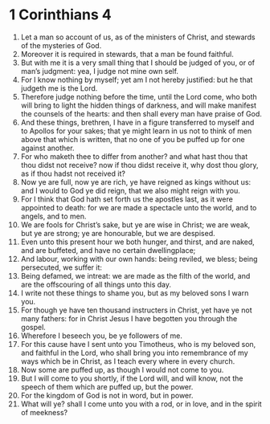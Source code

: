 ﻿# 1 Corinthians 4
1. Let a man so account of us, as of the ministers of Christ, and stewards of the mysteries of God. 
2. Moreover it is required in stewards, that a man be found faithful. 
3. But with me it is a very small thing that I should be judged of you, or of man’s judgment: yea, I judge not mine own self. 
4. For I know nothing by myself; yet am I not hereby justified: but he that judgeth me is the Lord. 
5. Therefore judge nothing before the time, until the Lord come, who both will bring to light the hidden things of darkness, and will make manifest the counsels of the hearts: and then shall every man have praise of God. 
6. And these things, brethren, I have in a figure transferred to myself and to Apollos for your sakes; that ye might learn in us not to think of men above that which is written, that no one of you be puffed up for one against another. 
7. For who maketh thee to differ from another? and what hast thou that thou didst not receive? now if thou didst receive it, why dost thou glory, as if thou hadst not received it? 
8. Now ye are full, now ye are rich, ye have reigned as kings without us: and I would to God ye did reign, that we also might reign with you. 
9. For I think that God hath set forth us the apostles last, as it were appointed to death: for we are made a spectacle unto the world, and to angels, and to men. 
10. We are fools for Christ’s sake, but ye are wise in Christ; we are weak, but ye are strong; ye are honourable, but we are despised. 
11. Even unto this present hour we both hunger, and thirst, and are naked, and are buffeted, and have no certain dwellingplace; 
12. And labour, working with our own hands: being reviled, we bless; being persecuted, we suffer it: 
13. Being defamed, we intreat: we are made as the filth of the world, and are the offscouring of all things unto this day. 
14. I write not these things to shame you, but as my beloved sons I warn you. 
15. For though ye have ten thousand instructers in Christ, yet have ye not many fathers: for in Christ Jesus I have begotten you through the gospel. 
16. Wherefore I beseech you, be ye followers of me. 
17. For this cause have I sent unto you Timotheus, who is my beloved son, and faithful in the Lord, who shall bring you into remembrance of my ways which be in Christ, as I teach every where in every church. 
18. Now some are puffed up, as though I would not come to you. 
19. But I will come to you shortly, if the Lord will, and will know, not the speech of them which are puffed up, but the power. 
20. For the kingdom of God is not in word, but in power. 
21. What will ye? shall I come unto you with a rod, or in love, and in the spirit of meekness? 
